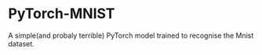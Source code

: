 # PyTorch-MNIST
A simple(and probaly terrible) PyTorch model trained to recognise the Mnist dataset.
